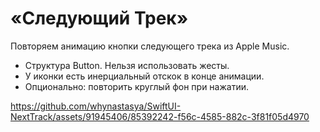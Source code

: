 # «Следующий Трек»

Повторяем анимацию кнопки следующего трека из Apple Music.

- Структура Button. Нельзя использовать жесты.
- У иконки есть инерциальный отскок в конце анимации.
- Опционально: повторить круглый фон при нажатии.

https://github.com/whynastasya/SwiftUI-NextTrack/assets/91945406/85392242-f56c-4585-882c-3f81f05d4970

